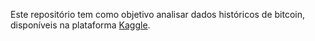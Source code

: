 Este repositório tem como objetivo analisar dados históricos de bitcoin, disponíveis na plataforma [Kaggle](https://www.kaggle.com/mczielinski/bitcoin-historical-data).
